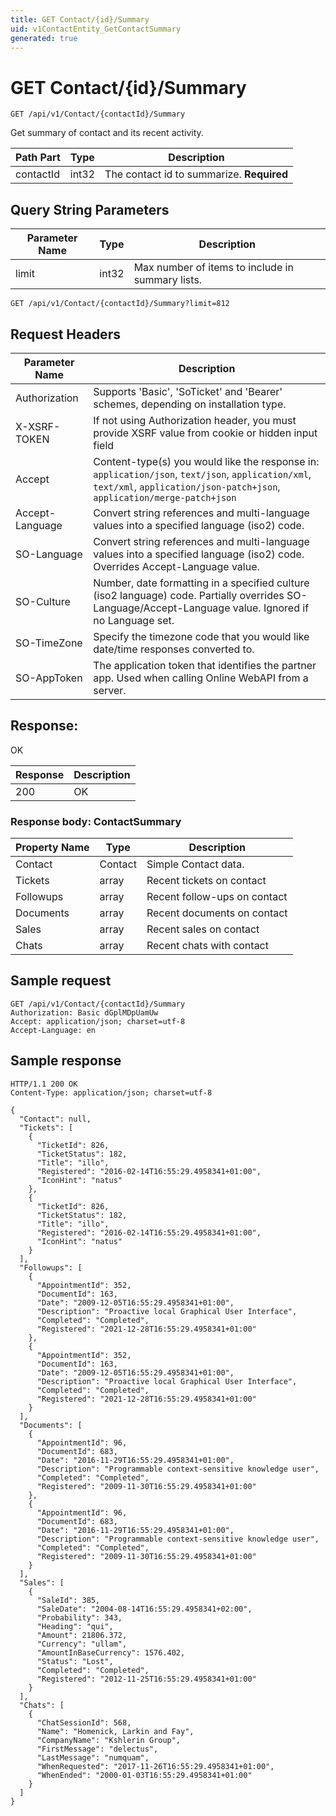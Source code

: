 ```yaml
---
title: GET Contact/{id}/Summary
uid: v1ContactEntity_GetContactSummary
generated: true
---
```


# GET Contact/{id}/Summary

```http
GET /api/v1/Contact/{contactId}/Summary
```

Get summary of contact and its recent activity.






| Path Part | Type | Description |
|-----------|------|-------------|
| contactId | int32 | The contact id to summarize. **Required** |


## Query String Parameters

| Parameter Name | Type |  Description |
|----------------|------|--------------|
| limit | int32 |  Max number of items to include in summary lists. |

```http
GET /api/v1/Contact/{contactId}/Summary?limit=812
```


## Request Headers

| Parameter Name | Description |
|----------------|-------------|
| Authorization  | Supports 'Basic', 'SoTicket' and 'Bearer' schemes, depending on installation type. |
| X-XSRF-TOKEN   | If not using Authorization header, you must provide XSRF value from cookie or hidden input field |
| Accept         | Content-type(s) you would like the response in: `application/json`, `text/json`, `application/xml`, `text/xml`, `application/json-patch+json`, `application/merge-patch+json` |
| Accept-Language | Convert string references and multi-language values into a specified language (iso2) code. |
| SO-Language | Convert string references and multi-language values into a specified language (iso2) code. Overrides Accept-Language value. |
| SO-Culture | Number, date formatting in a specified culture (iso2 language) code. Partially overrides SO-Language/Accept-Language value. Ignored if no Language set. |
| SO-TimeZone | Specify the timezone code that you would like date/time responses converted to. |
| SO-AppToken | The application token that identifies the partner app. Used when calling Online WebAPI from a server. |


## Response:

OK

| Response | Description |
|----------------|-------------|
| 200 | OK |

### Response body: ContactSummary

| Property Name | Type |  Description |
|----------------|------|--------------|
| Contact | Contact | Simple Contact data. |
| Tickets | array | Recent tickets on contact |
| Followups | array | Recent follow-ups on contact |
| Documents | array | Recent documents on contact |
| Sales | array | Recent sales on contact |
| Chats | array | Recent chats with contact |

## Sample request

```http!
GET /api/v1/Contact/{contactId}/Summary
Authorization: Basic dGplMDpUamUw
Accept: application/json; charset=utf-8
Accept-Language: en
```

## Sample response

```http_
HTTP/1.1 200 OK
Content-Type: application/json; charset=utf-8

{
  "Contact": null,
  "Tickets": [
    {
      "TicketId": 826,
      "TicketStatus": 182,
      "Title": "illo",
      "Registered": "2016-02-14T16:55:29.4958341+01:00",
      "IconHint": "natus"
    },
    {
      "TicketId": 826,
      "TicketStatus": 182,
      "Title": "illo",
      "Registered": "2016-02-14T16:55:29.4958341+01:00",
      "IconHint": "natus"
    }
  ],
  "Followups": [
    {
      "AppointmentId": 352,
      "DocumentId": 163,
      "Date": "2009-12-05T16:55:29.4958341+01:00",
      "Description": "Proactive local Graphical User Interface",
      "Completed": "Completed",
      "Registered": "2021-12-28T16:55:29.4958341+01:00"
    },
    {
      "AppointmentId": 352,
      "DocumentId": 163,
      "Date": "2009-12-05T16:55:29.4958341+01:00",
      "Description": "Proactive local Graphical User Interface",
      "Completed": "Completed",
      "Registered": "2021-12-28T16:55:29.4958341+01:00"
    }
  ],
  "Documents": [
    {
      "AppointmentId": 96,
      "DocumentId": 683,
      "Date": "2016-11-29T16:55:29.4958341+01:00",
      "Description": "Programmable context-sensitive knowledge user",
      "Completed": "Completed",
      "Registered": "2009-11-30T16:55:29.4958341+01:00"
    },
    {
      "AppointmentId": 96,
      "DocumentId": 683,
      "Date": "2016-11-29T16:55:29.4958341+01:00",
      "Description": "Programmable context-sensitive knowledge user",
      "Completed": "Completed",
      "Registered": "2009-11-30T16:55:29.4958341+01:00"
    }
  ],
  "Sales": [
    {
      "SaleId": 385,
      "SaleDate": "2004-08-14T16:55:29.4958341+02:00",
      "Probability": 343,
      "Heading": "qui",
      "Amount": 21806.372,
      "Currency": "ullam",
      "AmountInBaseCurrency": 1576.402,
      "Status": "Lost",
      "Completed": "Completed",
      "Registered": "2012-11-25T16:55:29.4958341+01:00"
    }
  ],
  "Chats": [
    {
      "ChatSessionId": 568,
      "Name": "Homenick, Larkin and Fay",
      "CompanyName": "Kshlerin Group",
      "FirstMessage": "delectus",
      "LastMessage": "numquam",
      "WhenRequested": "2017-11-26T16:55:29.4958341+01:00",
      "WhenEnded": "2000-01-03T16:55:29.4958341+01:00"
    }
  ]
}
```